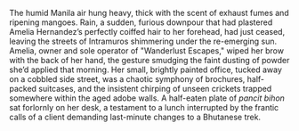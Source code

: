 The humid Manila air hung heavy, thick with the scent of exhaust fumes and ripening mangoes.  Rain, a sudden, furious downpour that had plastered Amelia Hernandez’s perfectly coiffed hair to her forehead, had just ceased, leaving the streets of Intramuros shimmering under the re-emerging sun.  Amelia, owner and sole operator of "Wanderlust Escapes," wiped her brow with the back of her hand, the gesture smudging the faint dusting of powder she’d applied that morning.  Her small, brightly painted office, tucked away on a cobbled side street, was a chaotic symphony of brochures, half-packed suitcases, and the insistent chirping of unseen crickets trapped somewhere within the aged adobe walls.  A half-eaten plate of *pancit bihon* sat forlornly on her desk, a testament to a lunch interrupted by the frantic calls of a client demanding last-minute changes to a Bhutanese trek.
